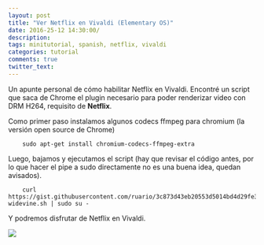 ```yaml
---
layout: post
title: "Ver Netflix en Vivaldi (Elementary OS)"
date: 2016-25-12 14:30:00/
description:
tags: minitutorial, spanish, netflix, vivaldi 
categories: tutorial
comments: true
twitter_text:
---
```

Un apunte personal de cómo habilitar Netflix en Vivaldi. Encontré un script que saca de Chrome el plugin necesario para poder renderizar video con DRM H264, requisito de **Netflix**. 

Como primer paso instalamos algunos codecs ffmpeg para chromium (la versión open source de Chrome)

```shell
    sudo apt-get install chromium-codecs-ffmpeg-extra
```

Luego, bajamos y ejecutamos el script (hay que revisar el código antes, por lo que hacer el pipe a sudo directamente no es una buena idea, quedan avisados). 

```
    curl https://gist.githubusercontent.com/ruario/3c873d43eb20553d5014bd4d29fe37f1/raw/963e3e932307e20820680b97ef35817243a36a45/latest-widevine.sh | sudo su -
```

Y podremos disfrutar de Netflix en Vivaldi.

![](assets/netflix_vivaldi.png)


